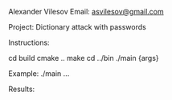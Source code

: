 Alexander Vilesov
Email: asvilesov@gmail.com

Project: Dictionary attack with passwords

Instructions:

cd build
cmake ..
make
cd ../bin
./main {args}

Example:
./main ...

Results:



